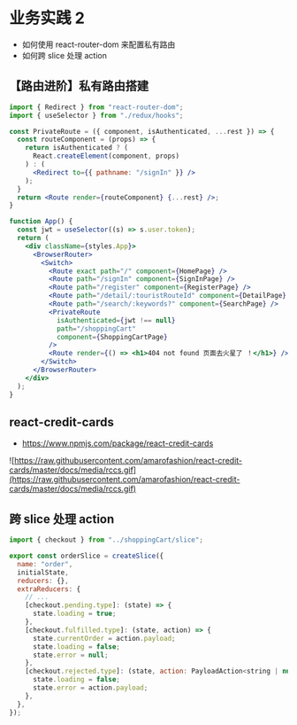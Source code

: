 # 业务实践 2

- 如何使用 react-router-dom 来配置私有路由
- 如何跨 slice 处理 action

## 【路由进阶】私有路由搭建

```jsx
import { Redirect } from "react-router-dom";
import { useSelector } from "./redux/hooks";

const PrivateRoute = ({ component, isAuthenticated, ...rest }) => {
  const routeComponent = (props) => {
    return isAuthenticated ? (
      React.createElement(component, props)
    ) : (
      <Redirect to={{ pathname: "/signIn" }} />
    );
  }
  return <Route render={routeComponent} {...rest} />;
}

function App() {
  const jwt = useSelector((s) => s.user.token);
  return (
    <div className={styles.App}>
      <BrowserRouter>
        <Switch>
          <Route exact path="/" component={HomePage} />
          <Route path="/signIn" component={SignInPage} />
          <Route path="/register" component={RegisterPage} />
          <Route path="/detail/:touristRouteId" component={DetailPage} />
          <Route path="/search/:keywords?" component={SearchPage} />
          <PrivateRoute
            isAuthenticated={jwt !== null}
            path="/shoppingCart"
            component={ShoppingCartPage}
          />
          <Route render={() => <h1>404 not found 页面去火星了 ！</h1>} />
        </Switch>
      </BrowserRouter>
    </div>
  );
}
```

## react-credit-cards

- https://www.npmjs.com/package/react-credit-cards

![https://raw.githubusercontent.com/amarofashion/react-credit-cards/master/docs/media/rccs.gif](https://raw.githubusercontent.com/amarofashion/react-credit-cards/master/docs/media/rccs.gif)

## 跨 slice 处理 action

```jsx
import { checkout } from "../shoppingCart/slice";

export const orderSlice = createSlice({
  name: "order",
  initialState,
  reducers: {},
  extraReducers: {
    // ...
    [checkout.pending.type]: (state) => {
      state.loading = true;
    },
    [checkout.fulfilled.type]: (state, action) => {
      state.currentOrder = action.payload;
      state.loading = false;
      state.error = null;
    },
    [checkout.rejected.type]: (state, action: PayloadAction<string | null>) => {
      state.loading = false;
      state.error = action.payload;
    },
  },
});
```
